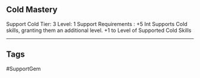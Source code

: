 ## Cold Mastery
Support
Cold
Tier: 3
Level: 1
Support Requirements : +5 Int
Supports Cold skills, granting them an additional level.
+1 to Level of Supported Cold Skills

---
## Tags
#SupportGem
